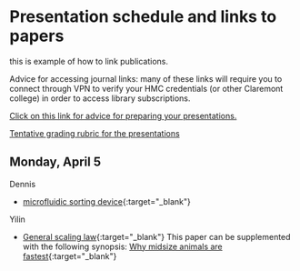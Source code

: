 # Presentation schedule and links to papers
this is example of how to link publications.  

Advice for accessing journal links: many of these links will require you to connect through VPN to verify your HMC credentials (or other Claremont college) in order to access library subscriptions. 

[Click on this link for advice for preparing your presentations.](images/Ph174-Presentation-Advice.pdf) 

[Tentative grading rubric for the presentations](images/Ph174-presentation-grading-rubric.pdf)

## Monday, April 5
Dennis  
+ [microfluidic sorting device](https://doi.org/10.1021/ac061542n){:target="_blank"}

Yilin
+ [General scaling law](http://www.nature.com/articles/s41559-017-0241-4){:target="_blank"} This paper can be supplemented with the following synopsis: [Why midsize animals are fastest](https://www.sciencemag.org/news/2017/07/why-midsized-animals-are-fastest-earth){:target="_blank"}

